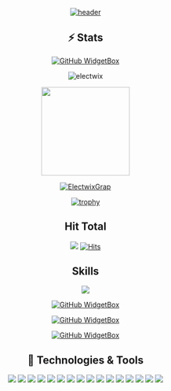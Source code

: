 
<div align="center">

[![header](https://capsule-render.vercel.app/api?type=waving&color=0:EEFF00,100:a82da8&height=300&section=header&text=ElecTwix's%20Github&fontSize=90&animation=fadeIn&fontAlignY=38&desc=Welcome%20to%20%20my%20profile%20&descAlignY=51&descAlign=62)](https://electwix.bss.design/)

## ⚡ Stats 

[![GitHub WidgetBox](https://github-widgetbox.vercel.app/api/profile?username=ElecTwix&data=followers,repositories,stars,commits)]()

<p><img align="center" src="https://github-readme-streak-stats.herokuapp.com/?user=electwix&theme=dark" alt="electwix" /></p>
<a href="https://github.com/Electwix">
<img height="180em" src="https://github-readme-stats.vercel.app/api?username=Electwix&count_private=true&theme=radical&show_icons=true&hide=stars"/>



[![ElectwixGrap](https://github-readme-activity-graph.vercel.app/graph?username=Electwix&hide_border=true&theme=xcode)](https://electwix.bss.design/)
  
[![trophy](https://github-profile-trophy.vercel.app/?username=Electwix)]([https://github.com/ryo-ma/github-profile-trophy](https://github.com/ElecTwix))
  
  
## Hit Total
![](https://komarev.com/ghpvc/?username=ElecTwix)
[![Hits](https://hits.seeyoufarm.com/api/count/incr/badge.svg?url=https%3A%2F%2Fgithub.com%2FElecTwix&count_bg=%23FF0071&title_bg=%23555555&icon=&icon_color=%23724040&title=hits&edge_flat=false)]()
  
## Skills

[![](https://github-widgetbox.vercel.app/api/skills?names=go,bash,js,cpp,c,python,html,postgresql,csharp,rust,json,lua,markdown&includeNames=true)](https://electwix.bss.design/)
  
 [![GitHub WidgetBox](https://github-widgetbox.vercel.app/api/skills?tools=git,docker,npm,yarn,nodejs,nginx,aws&includeNames=true)](https://electwix.bss.design/)
  
 [![GitHub WidgetBox](https://github-widgetbox.vercel.app/api/skills?frameworks=vue,bootstrap,tailwind,dotnetcore,dotnet&includeNames=true)](https://electwix.bss.design/)
  
 [![GitHub WidgetBox](https://github-widgetbox.vercel.app/api/skills?software=linux,vscode&includeNames=true)](https://electwix.bss.design/)
  
## 🔧 Technologies & Tools
[![](https://img.shields.io/badge/OS-Linux-informational?style=flat&logo=linux&logoColor=white&color=ff016e)](https://electwix.bss.design/)
[![](https://img.shields.io/badge/Linux-Arch-informational?style=flat&logo=archlinux&logoColor=white&color=ff016e)](https://electwix.bss.design/)
[![](https://img.shields.io/badge/Editor-VSCode-informational?style=flat&logo=visualstudiocode&logoColor=white&color=ff016e)](https://electwix.bss.design/)
[![](https://img.shields.io/badge/Editor-CLion-informational?style=flat&logo=CLion&logoColor=white&color=ff016e)](https://electwix.bss.design/)
[![](https://img.shields.io/badge/Code-Go-informational?style=flat&logo=go&logoColor=white&color=ff016e)](https://electwix.bss.design/)
[![](https://img.shields.io/badge/Code-C++-informational?style=flat&logo=cplusplus&logoColor=white&color=ff016e)](https://electwix.bss.design/)
[![](https://img.shields.io/badge/Code-C-informational?style=flat&logo=c&logoColor=white&color=ff016e)](https://electwix.bss.design/)
[![](https://img.shields.io/badge/Code-CSharp-informational?style=flat&logo=csharp&logoColor=white&color=ff016e)](https://electwix.bss.design/)
[![](https://img.shields.io/badge/Code-Lua-informational?style=flat&logo=lua&logoColor=white&color=ff016e)](https://electwix.bss.design/)
[![](https://img.shields.io/badge/Code-NodeJS-informational?style=flat&logo=nodedotjs&logoColor=white&color=ff016e)](https://electwix.bss.design/)
[![](https://img.shields.io/badge/Code-Make-informational?style=flat&logo=cmake&logoColor=white&color=ff016e)](https://electwix.bss.design/)
[![](https://img.shields.io/badge/Shell-Bash-informational?style=flat&logo=gnu-bash&logoColor=white&color=ff016e)](https://electwix.bss.design/)
[![](https://img.shields.io/badge/Tools-SteamCMD-informational?style=flat&logo=steam&logoColor=white&color=ff016e)](https://electwix.bss.design/)
[![](https://img.shields.io/badge/Tools-Docker-informational?style=flat&logo=docker&logoColor=white&color=ff016e)](https://electwix.bss.design/)
[![](https://img.shields.io/badge/Cloud-GCP-informational?style=flat&logo=googlecloud&logoColor=white&color=ff016e)](https://electwix.bss.design/)
[![](https://img.shields.io/badge/Cloud-AWS-informational?style=flat&logo=amazonaws&logoColor=white&color=ff016e)](https://electwix.bss.design/)

</div>


